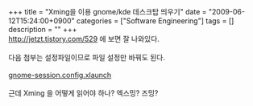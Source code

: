 +++
title = "Xming을 이용 gnome/kde 데스크탑 띄우기"
date = "2009-06-12T15:24:00+0900"
categories = ["Software Engineering"]
tags = []
description = ""
+++
<span class="copyright_entry" style="display:block;" title="Xming을 이용 gnome/kde 데스크탑 띄우기@@**@@http://shed.egloos.com/1916934"></span>http://jetzt.tistory.com/529 에 보면 잘 나와있다.
<br>
<br>다음 첨부는 설정파일이므로 파일 설정만 바꿔도 된다.
<br>
<br>
<a href="http://pds13.egloos.com/pds/200906/12/82/gnome-session.config.xlaunch">gnome-session.config.xlaunch</a>
<br>
<br>근데 Xming 을 어떻게 읽어야 하나? 엑스밍? 즈밍?
<br> 
<!--
       <rdf:RDF xmlns:rdf="http://www.w3.org/1999/02/22-rdf-syntax-ns#"
		    xmlns:dc="http://purl.org/dc/elements/1.1/"
		    xmlns:trackback="http://madskills.com/public/xml/rss/module/trackback/">
       <rdf:Description
	        rdf:about="http://shed.egloos.com/1916934"
	        dc:identifier="http://shed.egloos.com/1916934"
	        dc:title="Xming을 이용 gnome/kde 데스크탑 띄우기"
	        trackback:ping="http://shed.egloos.com/tb/1916934"/>
       </rdf:RDF>
       -->

<ul></ul>